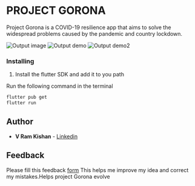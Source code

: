 # PROJECT GORONA

Project Gorona is a COVID-19 resilience app that aims to solve the widespread problems caused by the pandemic and country lockdown.	


![Output image](caption.png)
![Output demo](phone.gif) ![Output demo2](tablet.gif)

### Installing

1. Install the flutter SDK and add it to you path


Run the following command in the terminal

```bash
flutter pub get
flutter run
```

## Author

* **V Ram Kishan** - [Linkedin](https://www.linkedin.com/in/v-ram-kishan/)

## Feedback

Please fill this feedback [form](https://forms.gle/uSee5fXuptgbGnfA6) This helps me improve my idea and correct my mistakes.Helps project Gorona evolve


